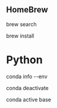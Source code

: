 ## HomeBrew

brew search

brew install

# Python 

conda info --env

conda deactivate

conda active base

